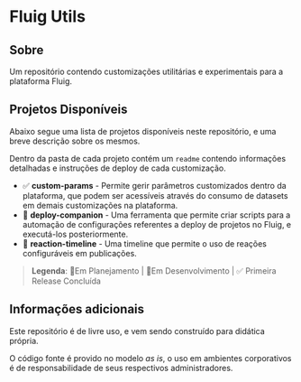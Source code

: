 # Fluig Utils

## Sobre

Um repositório contendo customizações utilitárias e experimentais para a plataforma Fluig.

## Projetos Disponíveis

Abaixo segue uma lista de projetos disponíveis neste repositório, e uma breve descrição sobre os mesmos.

Dentro da pasta de cada projeto contém um `readme` contendo informações detalhadas e instruções de deploy de cada customização.

- ✅ **custom-params** - Permite gerir parâmetros customizados dentro da plataforma, que podem ser acessíveis através do consumo de datasets em demais customizações na plataforma.
- 📃 **deploy-companion** - Uma ferramenta que permite criar scripts para a automação de configurações referentes a deploy de projetos no Fluig, e executá-los posteriormente.
- 📃 **reaction-timeline** - Uma timeline que permite o uso de reações configuráveis em publicações.

> **Legenda**: 📃Em Planejamento | 🚧Em Desenvolvimento | ✅ Primeira Release Concluída

## Informações adicionais

Este repositório é de livre uso, e vem sendo construído para didática própria.

O código fonte é provido no modelo _as is_, o uso em ambientes corporativos é de responsabilidade de seus respectivos administradores.
